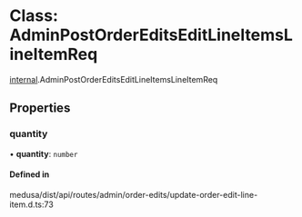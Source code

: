# Class: AdminPostOrderEditsEditLineItemsLineItemReq

[internal](../modules/internal-13.md).AdminPostOrderEditsEditLineItemsLineItemReq

## Properties

### quantity

• **quantity**: `number`

#### Defined in

medusa/dist/api/routes/admin/order-edits/update-order-edit-line-item.d.ts:73
